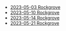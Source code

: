 - <a href="2023_05_03_20_21_40_dragon_aegis">2023-05-03 Rockgrove</a>
- <a href="2023_05_10_20_26_57_dragon_aegis">2023-05-10 Rockgrove</a>
- <a href="2023_05_14_20_26_22_dragon_aegis">2023-05-14 Rockgrove</a>
- <a href="2023_05_21_20_29_32_dragon_aegis">2023-05-21 Rockgrove</a>
